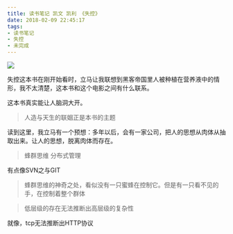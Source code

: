 ```yaml
---
title: 读书笔记 凯文 凯利 《失控》
date: 2018-02-09 22:45:17
tags:
- 读书笔记
- 失控
- 未完成
---
```


![](http://p3alsaatj.bkt.clouddn.com/20180209225401_xDhao1_IMG_2666.jpeg)
<!-- more -->


失控这本书在刚开始看时，立马让我联想到黑客帝国里人被种植在营养液中的情形，我不太清楚，这本书和这个电影之间有什么联系。

这本书真实能让人脑洞大开。

> 人造与天生的联姻正是本书的主题

读到这里，我立马有一个预想：多年以后，会有一家公司，把人的思想从肉体从抽取出来。让人的思想，脱离肉体而存在。

> 蜂群思维 分布式管理

有点像SVN之与GIT

> 蜂群思维的神奇之处，看似没有一只蜜蜂在控制它。但是有一只看不见的手，在控制着整个群体

> 低层级的存在无法推断出高层级的复杂性

就像，tcp无法推断出HTTP协议